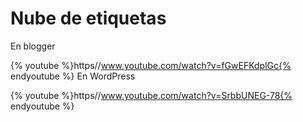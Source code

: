
# Nube de etiquetas

En blogger

{% youtube %}https//www.youtube.com/watch?v=fGwEFKdplGc{% endyoutube %}
En WordPress

{% youtube %}https//www.youtube.com/watch?v=SrbbUNEG-78{% endyoutube %}
